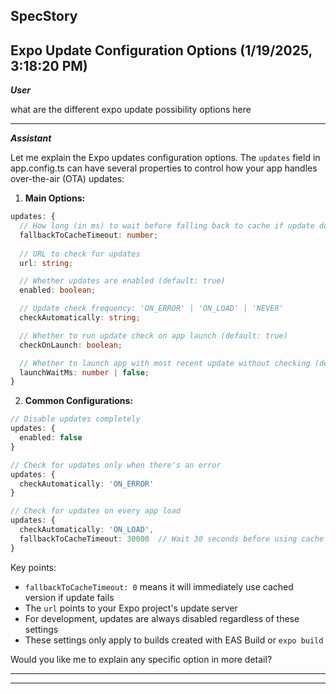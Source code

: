 ## SpecStory

## Expo Update Configuration Options (1/19/2025, 3:18:20 PM)

_**User**_

what are the different expo update possibility options here

---

_**Assistant**_

Let me explain the Expo updates configuration options. The `updates` field in app.config.ts can have several properties to control how your app handles over-the-air (OTA) updates:

1. **Main Options:**
```typescript
updates: {
  // How long (in ms) to wait before falling back to cache if update download fails
  fallbackToCacheTimeout: number;
  
  // URL to check for updates
  url: string;

  // Whether updates are enabled (default: true)
  enabled: boolean;

  // Update check frequency: 'ON_ERROR' | 'ON_LOAD' | 'NEVER'
  checkAutomatically: string;

  // Whether to run update check on app launch (default: true)
  checkOnLaunch: boolean;

  // Whether to launch app with most recent update without checking (default: false)
  launchWaitMs: number | false;
}
```

2. **Common Configurations:**

```typescript
// Disable updates completely
updates: {
  enabled: false
}

// Check for updates only when there's an error
updates: {
  checkAutomatically: 'ON_ERROR'
}

// Check for updates on every app load
updates: {
  checkAutomatically: 'ON_LOAD',
  fallbackToCacheTimeout: 30000  // Wait 30 seconds before using cache
}
```

Key points:
- `fallbackToCacheTimeout: 0` means it will immediately use cached version if update fails
- The `url` points to your Expo project's update server
- For development, updates are always disabled regardless of these settings
- These settings only apply to builds created with EAS Build or `expo build`

Would you like me to explain any specific option in more detail?

---



---


